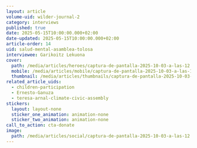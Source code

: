 ```yaml
---
layout: article
volume-uid: wilder-journal-2
category: interviews
published: true
date: 2025-05-15T10:00:00.000+02:00
date-updated: 2025-05-15T10:00:00.000+02:00
article-order: 14
uid: salud-mental-asamblea-tolosa
interviewee: Garikoitz Lekuona
cover:
  path: /media/articles/heroes/captura-de-pantalla-2025-10-03-a-las-12.47.19.png
  mobile: /media/articles/mobile/captura-de-pantalla-2025-10-03-a-las-12.47.19.png
  thumbnail: /media/articles/thumbnails/captura-de-pantalla-2025-10-03-a-las-12.47.19.png
related_article_uids:
  - children-participation
  - Ernesto-Ganuza
  - teresa-arnal-climate-civic-assembly
stickers:
  layout: layout-none
  sticker_one_animation: animation-none
  sticker_two_animation: animation-none
call_to_action: cta-donate
image:
  path: /media/articles/social/captura-de-pantalla-2025-10-03-a-las-12.47.19.png
---
```

